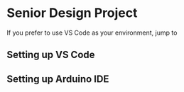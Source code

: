 # Senior Design Project  
If you prefer to use VS Code as your environment, jump to 
## Setting up VS Code  
  
## Setting up Arduino IDE  